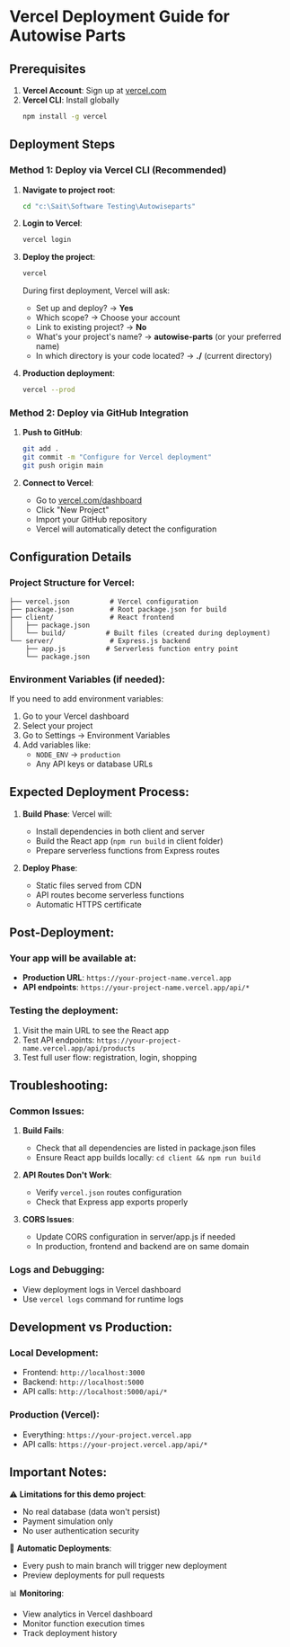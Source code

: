 # Vercel Deployment Guide for Autowise Parts

## Prerequisites

1. **Vercel Account**: Sign up at [vercel.com](https://vercel.com)
2. **Vercel CLI**: Install globally
   ```bash
   npm install -g vercel
   ```

## Deployment Steps

### Method 1: Deploy via Vercel CLI (Recommended)

1. **Navigate to project root**:
   ```bash
   cd "c:\Sait\Software Testing\Autowiseparts"
   ```

2. **Login to Vercel**:
   ```bash
   vercel login
   ```

3. **Deploy the project**:
   ```bash
   vercel
   ```
   
   During first deployment, Vercel will ask:
   - Set up and deploy? → **Yes**
   - Which scope? → Choose your account
   - Link to existing project? → **No**
   - What's your project's name? → **autowise-parts** (or your preferred name)
   - In which directory is your code located? → **./** (current directory)

4. **Production deployment**:
   ```bash
   vercel --prod
   ```

### Method 2: Deploy via GitHub Integration

1. **Push to GitHub**:
   ```bash
   git add .
   git commit -m "Configure for Vercel deployment"
   git push origin main
   ```

2. **Connect to Vercel**:
   - Go to [vercel.com/dashboard](https://vercel.com/dashboard)
   - Click "New Project"
   - Import your GitHub repository
   - Vercel will automatically detect the configuration

## Configuration Details

### Project Structure for Vercel:
```
├── vercel.json          # Vercel configuration
├── package.json         # Root package.json for build
├── client/              # React frontend
│   ├── package.json
│   └── build/          # Built files (created during deployment)
└── server/              # Express.js backend
    ├── app.js          # Serverless function entry point
    └── package.json
```

### Environment Variables (if needed):
If you need to add environment variables:
1. Go to your Vercel dashboard
2. Select your project
3. Go to Settings → Environment Variables
4. Add variables like:
   - `NODE_ENV` → `production`
   - Any API keys or database URLs

## Expected Deployment Process:

1. **Build Phase**: Vercel will:
   - Install dependencies in both client and server
   - Build the React app (`npm run build` in client folder)
   - Prepare serverless functions from Express routes

2. **Deploy Phase**: 
   - Static files served from CDN
   - API routes become serverless functions
   - Automatic HTTPS certificate

## Post-Deployment:

### Your app will be available at:
- **Production URL**: `https://your-project-name.vercel.app`
- **API endpoints**: `https://your-project-name.vercel.app/api/*`

### Testing the deployment:
1. Visit the main URL to see the React app
2. Test API endpoints: `https://your-project-name.vercel.app/api/products`
3. Test full user flow: registration, login, shopping

## Troubleshooting:

### Common Issues:

1. **Build Fails**:
   - Check that all dependencies are listed in package.json files
   - Ensure React app builds locally: `cd client && npm run build`

2. **API Routes Don't Work**:
   - Verify `vercel.json` routes configuration
   - Check that Express app exports properly

3. **CORS Issues**:
   - Update CORS configuration in server/app.js if needed
   - In production, frontend and backend are on same domain

### Logs and Debugging:
- View deployment logs in Vercel dashboard
- Use `vercel logs` command for runtime logs

## Development vs Production:

### Local Development:
- Frontend: `http://localhost:3000`
- Backend: `http://localhost:5000`
- API calls: `http://localhost:5000/api/*`

### Production (Vercel):
- Everything: `https://your-project.vercel.app`
- API calls: `https://your-project.vercel.app/api/*`

## Important Notes:

⚠️ **Limitations for this demo project**:
- No real database (data won't persist)
- Payment simulation only
- No user authentication security

🔄 **Automatic Deployments**:
- Every push to main branch will trigger new deployment
- Preview deployments for pull requests

📊 **Monitoring**:
- View analytics in Vercel dashboard
- Monitor function execution times
- Track deployment history
